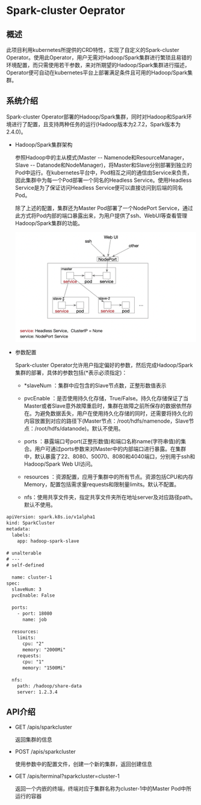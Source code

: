# Spark-cluster Oeprator

## 概述
此项目利用kubernetes所提供的CRD特性，实现了自定义的Spark-cluster Operator。使用此Operator，用户无需对Hadoop/Spark集群进行繁琐且易错的环境配置，而只需使用若干参数，来对所期望的Hadoop/Spark集群进行描述，Operator便可自动在kubernetes平台上部署满足条件且可用的Hadoop/Spark集群。
	
## 系统介绍
Spark-cluster Operator部署的Hadoop/Spark集群，同时对Hadoop和Spark环境进行了配置，且支持两种任务的运行(Hadoop版本为2.7.2，Spark版本为2.4.0)。

* Hadoop/Spark集群架构
	
	参照Hadoop中的主从模式(Master -- Namenode和ResourceManager， Slave -- Datanode和NodeManager)，将Master和Slave分别部署到独立的Pod中运行。在kubernetes平台中，Pod相互之间的通信由Service来负责，因此集群中为每一个Pod部署一个同名的Headless Service。使用Headless Service是为了保证访问Headless Service便可以直接访问到后端的同名Pod。
	
	除了上述的配置，集群还为Master Pod部署了一个NodePort Service，通过此方式将Pod内部的端口暴露出来，为用户提供了ssh、WebUI等查看管理Hadoop/Spark集群的功能。
	
	![architecture](manifest/architecture.png)

* 参数配置

	Spark-cluster Operator允许用户指定偏好的参数，然后完成Hadoop/Spark集群的部署，具体的参数包括(*表示必须指定)：
	- *slaveNum ：集群中应包含的Slave节点数，正整形数值表示
	
	- pvcEnable ：是否使用持久化存储，True/False。持久化存储保证了当Master或者Slave意外故障重启时，集群在故障之前所保存的数据依然存在。为避免数据丢失，用户在使用持久化存储的同时，还需要将持久化的内容放置到对应的路径下(Master节点：/root/hdfs/namenode，Slave节点：/root/hdfs/datanode)。默认不使用。
	
	- ports ：暴露端口号port(正整形数值)和端口名称name(字符串值)的集合。用户可通过ports参数来对Master中的内部端口进行暴露。在集群中，默认暴露了22、8080、50070、8080和4040端口，分别用于ssh和Hadoop/Spark Web UI访问。
	
	- resources ：资源配置，应用于集群中的所有节点。资源包括CPU和内存Memory，配置包括需求量requests和限制量limits。默认不配置。
	
	- nfs：使用共享文件夹，指定共享文件夹所在地址server及对应路径path。默认不使用。
	
```
apiVersion: spark.k8s.io/v1alpha1
kind: SparkCluster
metadata:
  labels:
    app: hadoop-spark-slave

# unalterable
# --- 
# self-defined

  name: cluster-1
spec:
  slaveNum: 3
  pvcEnable: False
  
  ports:
    - port: 18080
      name: job

  resources:
    limits:
      cpu: "2"
      memory: "2000Mi"
    requests:
      cpu: "1"
      memory: "1500Mi"

  nfs:
    path: /hadoop/share-data
    server: 1.2.3.4
```
  		
	
## API介绍
* GET 	/apis/sparkcluster
	
	返回集群的信息

* POST /apis/sparkcluster

	使用参数中的配置文件，创建一个新的集群，返回创建信息

* GET /apis/terminal?sparkcluster=cluster-1

	返回一个内嵌的终端，终端对应于集群名称为cluster-1中的Master Pod中所运行的容器



